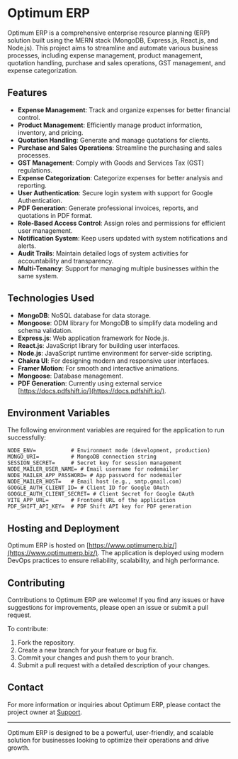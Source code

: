 # Optimum ERP

Optimum ERP is a comprehensive enterprise resource planning (ERP) solution built using the MERN stack (MongoDB, Express.js, React.js, and Node.js). This project aims to streamline and automate various business processes, including expense management, product management, quotation handling, purchase and sales operations, GST management, and expense categorization.

## Features

- **Expense Management**: Track and organize expenses for better financial control.
- **Product Management**: Efficiently manage product information, inventory, and pricing.
- **Quotation Handling**: Generate and manage quotations for clients.
- **Purchase and Sales Operations**: Streamline the purchasing and sales processes.
- **GST Management**: Comply with Goods and Services Tax (GST) regulations.
- **Expense Categorization**: Categorize expenses for better analysis and reporting.
- **User Authentication**: Secure login system with support for Google Authentication.
- **PDF Generation**: Generate professional invoices, reports, and quotations in PDF format.
- **Role-Based Access Control**: Assign roles and permissions for efficient user management.
- **Notification System**: Keep users updated with system notifications and alerts.
- **Audit Trails**: Maintain detailed logs of system activities for accountability and transparency.
- **Multi-Tenancy**: Support for managing multiple businesses within the same system.

## Technologies Used

- **MongoDB**: NoSQL database for data storage.
- **Mongoose**: ODM library for MongoDB to simplify data modeling and schema validation.
- **Express.js**: Web application framework for Node.js.
- **React.js**: JavaScript library for building user interfaces.
- **Node.js**: JavaScript runtime environment for server-side scripting.
- **Chakra UI**: For designing modern and responsive user interfaces.
- **Framer Motion**: For smooth and interactive animations.
- **Mongoose**: Database management.
- **PDF Generation**: Currently using external service [https://docs.pdfshift.io/](https://docs.pdfshift.io/).

## Environment Variables

The following environment variables are required for the application to run successfully:

```
NODE_ENV=           # Environment mode (development, production)
MONGO_URI=          # MongoDB connection string
SESSION_SECRET=     # Secret key for session management
NODE_MAILER_USER_NAME= # Email username for nodemailer
NODE_MAILER_APP_PASSWORD= # App password for nodemailer
NODE_MAILER_HOST=   # Email host (e.g., smtp.gmail.com)
GOOGLE_AUTH_CLIENT_ID= # Client ID for Google OAuth
GOOGLE_AUTH_CLIENT_SECRET= # Client Secret for Google OAuth
VITE_APP_URL=       # Frontend URL of the application
PDF_SHIFT_API_KEY=  # PDF Shift API key for PDF generation 
```

## Hosting and Deployment

Optimum ERP is hosted on [https://www.optimumerp.biz/](https://www.optimumerp.biz/). The application is deployed using modern DevOps practices to ensure reliability, scalability, and high performance.

## Contributing

Contributions to Optimum ERP are welcome! If you find any issues or have suggestions for improvements, please open an issue or submit a pull request.

To contribute:

1. Fork the repository.
2. Create a new branch for your feature or bug fix.
3. Commit your changes and push them to your branch.
4. Submit a pull request with a detailed description of your changes.

## Contact

For more information or inquiries about Optimum ERP, please contact the project owner at [Support](mailto\:atuldubey017@gmail.com).

---

Optimum ERP is designed to be a powerful, user-friendly, and scalable solution for businesses looking to optimize their operations and drive growth.
